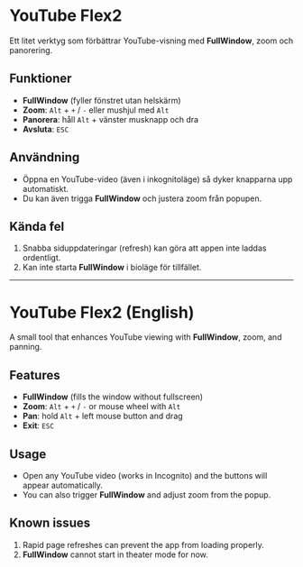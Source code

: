 # YouTube Flex2

Ett litet verktyg som förbättrar YouTube-visning med **FullWindow**, zoom och panorering.

## Funktioner
- **FullWindow** (fyller fönstret utan helskärm)
- **Zoom**: `Alt` + `+` / `-` eller mushjul med `Alt`
- **Panorera**: håll `Alt` + vänster musknapp och dra
- **Avsluta**: `ESC`

## Användning
- Öppna en YouTube-video (även i inkognitoläge) så dyker knapparna upp automatiskt.
- Du kan även trigga **FullWindow** och justera zoom från popupen.

## Kända fel
1. Snabba siduppdateringar (refresh) kan göra att appen inte laddas ordentligt.
2. Kan inte starta **FullWindow** i bioläge för tillfället.

---

# YouTube Flex2 (English)

A small tool that enhances YouTube viewing with **FullWindow**, zoom, and panning.

## Features
- **FullWindow** (fills the window without fullscreen)
- **Zoom**: `Alt` + `+` / `-` or mouse wheel with `Alt`
- **Pan**: hold `Alt` + left mouse button and drag
- **Exit**: `ESC`

## Usage
- Open any YouTube video (works in Incognito) and the buttons will appear automatically.
- You can also trigger **FullWindow** and adjust zoom from the popup.

## Known issues
1. Rapid page refreshes can prevent the app from loading properly.
2. **FullWindow** cannot start in theater mode for now.

